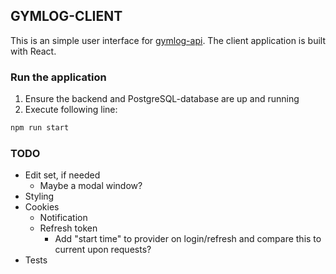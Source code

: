 ## GYMLOG-CLIENT

This is an simple user interface for [gymlog-api](https://github.com/villevaltonen/gymlog-api). The client application is built with React.

### Run the application

1. Ensure the backend and PostgreSQL-database are up and running
2. Execute following line:

```bash
npm run start
```

### TODO

- Edit set, if needed
  - Maybe a modal window?
- Styling
- Cookies
  - Notification
  - Refresh token
    - Add "start time" to provider on login/refresh and compare this to current upon requests?
- Tests
